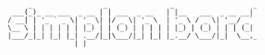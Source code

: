 <pre>
     _                 _               _                   _           
 ___(_)_ __ ___  _ __ | | ___  _ __   | |__   ___  _ __ __| | ___ _ __ 
/ __| | '_ ` _ \| '_ \| |/ _ \| '_ \  | '_ \ / _ \| '__/ _` |/ _ \ '__|
\__ \ | | | | | | |_) | | (_) | | | | | |_) | (_) | | | (_| |  __/ |   
|___/_|_| |_| |_| .__/|_|\___/|_| |_| |_.__/ \___/|_|  \__,_|\___|_|   
                |_|                                                    
</pre>